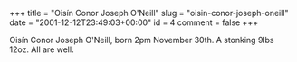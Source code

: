 +++
title = "Oisín Conor Joseph O'Neill"
slug = "oisin-conor-joseph-oneill"
date = "2001-12-12T23:49:03+00:00"
id = 4
comment = false
+++

Oisín Conor Joseph O'Neill, born 2pm November 30th. A stonking 9lbs 12oz. All are well.

